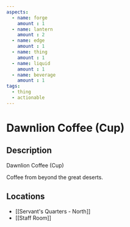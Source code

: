 ```yaml
---
aspects: 
  - name: forge
    amount : 1
  - name: lantern
    amount : 2
  - name: edge
    amount : 1
  - name: thing
    amount : 1
  - name: liquid
    amount : 1
  - name: beverage
    amount : 1
tags:
  - thing
  - actionable
---
```


# Dawnlion Coffee (Cup)

## Description
Dawnlion Coffee (Cup)

Coffee from beyond the great deserts.
## Locations
- [[Servant's Quarters - North]]
- [[Staff Room]]